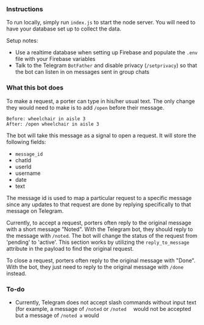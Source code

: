 ### Instructions
To run locally, simply run `index.js` to start the node server. You will need to have your database set up to collect the data.

Setup notes:
- Use a realtime database when setting up Firebase and populate the `.env` file with your Firebase variables
- Talk to the Telegram `BotFather` and disable privacy (`/setprivacy`) so that the bot can listen in on messages sent in group chats 

### What this bot does
To make a request, a porter can type in his/her usual text. The only change they would need to make is to add `/open` before their message.

```
Before: wheelchair in aisle 3
After: /open wheelchair in aisle 3
```

The bot will take this message as a signal to open a request. It will store the following fields:
- `message_id`
- chatId
- userId
- username
- date
- text

The message id is used to map a particular request to a specific message since any updates to that request are done by replying specifically to that message on Telegram.

Currently, to accept a request, porters often reply to the original message with a short message "Noted". With the Telegram bot, they should reply to the message with `/noted`. The bot will change the status of the request from 'pending' to 'active'. This section works by utilizing the `reply_to_message` attribute in the payload to find the original request.

To close a request, porters often reply to the original message with "Done". With the bot, they just need to reply to the original message with `/done` instead.

### To-do
- Currently, Telegram does not accept slash commands without input text (for example, a message of `/noted` or `/noted  ` would not be accepted but a message of `/noted a` would
